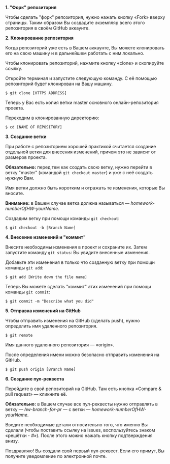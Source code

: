    **1. "Форк" репозитория**

Чтобы сделать "форк" репозитория, нужно нажать кнопку «Fork» вверху страницы. Таким образом Вы создадите экземпляр всего этого репозитория в своём GitHub аккаунте.

   **2. Клонирование репозитория**

Когда репозиторий уже есть в Вашем аккаунте, Вы можете клонировать его на свою машину и в дальнейшем работать с ним локально.

Чтобы клонировать репозиторий, нажмите кнопку «clone» и скопируйте ссылку.

Откройте терминал и запустите следующую команду. С её помощью репозиторий будет клонирован на Вашу машину.

`$ git clone [HTTPS ADDRESS]`

Теперь у Вас есть копия ветки master основного онлайн-репозитория проекта.

Переходим в клонированную директорию:

`$ cd [NAME OF REPOSITORY]`

   **3. Создание ветки**
   
При работе с репозиторием хорошей практикой считается создание отдельной ветки для внесения изменений, причем это не зависит от размеров проекта.

**Обязательно:** перед тем как создать свою ветку, нужно перейти в ветку "master" (командой `git checkout master`) и уже с неё создать нужную Вам.

Имя ветки должно быть коротким и отражать те изменения, которые Вы вносите.

**Внимание:** в Вашем случае ветка должна называться — _homework-numberOfHW-yourName_.

Создадим ветку при помощи команды `git checkout`:

`$ git checkout -b [Branch Name]`

   **4. Внесение изменений и "коммит"**
   
Внесите необходимы изменения в проект и сохраните их. Затем запустите команду `git status`: Вы увидите внесенные изменения.

Добавьте эти изменения в только что созданную ветку при помощи команды `git add`:

`$ git add [Write down the file name]`

Теперь Вы можете сделать "коммит" этих изменений при помощи команды `git commit`:

`$ git commit -m "Describe what you did"`

   **5. Отправка изменений на GitHub**
   
Чтобы отправить изменения на GitHub (сделать push), нужно определить имя удаленного репозитория.

`$ git remote`

Имя данного удаленного репозитория — «origin».

После определения имени можно безопасно отправить изменения на GitHub.

`$ git push origin [Branch Name]`

   **6. Создание пул-реквеста**
   
Перейдите в свой репозиторий на GitHub. Там есть кнопка «Compare & pull request» — кликните её.

**Обязательно:** в Вашем случае все пул-реквесты нужно отправлять в ветку — _hw-branch-for-pr_ — с ветки — _homework-numberOfHW-yourName_.

Введите необходимые детали относительно того, что именно Вы сделали (чтобы поставить ссылку на issues, воспользуйтесь знаком «решётки - #»). После этого можно нажать кнопку подтверждения внизу.

Поздравляю! Вы создали свой первый пул-реквест. Если его примут, Вы получите уведомление по электронной почте.
